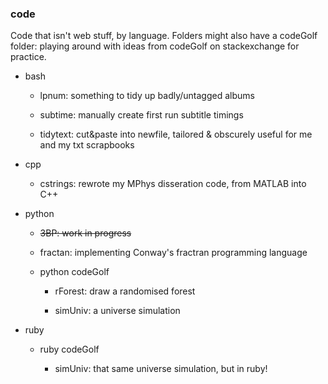 ### code

Code that isn't web stuff, by language. Folders might also have a codeGolf folder: playing around with ideas from codeGolf on stackexchange for practice.

- bash

  - lpnum: something to tidy up badly/untagged albums
  
  - subtime: manually create first run subtitle timings

  - tidytext: cut&paste into newfile, tailored & obscurely useful for me and my txt scrapbooks
 
- cpp

  - cstrings: rewrote my MPhys disseration code, from MATLAB into C++

- python

  - ~~3BP: work in progress~~
  
  - fractan: implementing Conway's fractran programming language

  - python codeGolf

    - rForest: draw a randomised forest
  
    - simUniv: a universe simulation

- ruby

  - ruby codeGolf

    - simUniv: that same universe simulation, but in ruby!
  
